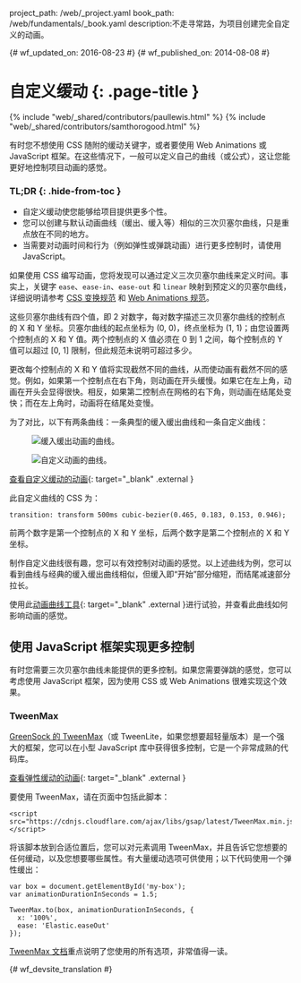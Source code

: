 project_path: /web/_project.yaml
book_path: /web/fundamentals/_book.yaml
description:不走寻常路，为项目创建完全自定义的动画。

{# wf_updated_on: 2016-08-23 #}
{# wf_published_on: 2014-08-08 #}

# 自定义缓动 {: .page-title }

{% include "web/_shared/contributors/paullewis.html" %}
{% include "web/_shared/contributors/samthorogood.html" %}

有时您不想使用 CSS 随附的缓动关键字，或者要使用 Web Animations 或 JavaScript 框架。在这些情况下，一般可以定义自己的曲线（或公式），这让您能更好地控制项目动画的感觉。

### TL;DR {: .hide-from-toc }
* 自定义缓动使您能够给项目提供更多个性。
* 您可以创建与默认动画曲线（缓出、缓入等）相似的三次贝塞尔曲线，只是重点放在不同的地方。
* 当需要对动画时间和行为（例如弹性或弹跳动画）进行更多控制时，请使用 JavaScript。


如果使用 CSS 编写动画，您将发现可以通过定义三次贝塞尔曲线来定义时间。事实上，关键字 `ease`、`ease-in`、`ease-out` 和 `linear` 映射到预定义的贝塞尔曲线，详细说明请参考 [CSS 变换规范](http://www.w3.org/TR/css3-transitions/) 和 [Web Animations 规范](https://w3c.github.io/web-animations/#scaling-using-a-cubic-bezier-curve)。

这些贝塞尔曲线有四个值，即 2 对数字，每对数字描述三次贝塞尔曲线的控制点的 X 和 Y 坐标。贝塞尔曲线的起点坐标为 (0, 0)，终点坐标为 (1, 1)；由您设置两个控制点的 X 和 Y 值。两个控制点的 X 值必须在 0 到 1 之间，每个控制点的 Y 值可以超过 [0, 1] 限制，但此规范未说明可超过多少。

更改每个控制点的 X 和 Y 值将实现截然不同的曲线，从而使动画有截然不同的感觉。例如，如果第一个控制点在右下角，则动画在开头缓慢。如果它在左上角，动画在开头会显得很快。相反，如果第二控制点在网格的右下角，则动画在结尾处变快；而在左上角时，动画将在结尾处变慢。

为了对比，以下有两条曲线：一条典型的缓入缓出曲线和一条自定义曲线：

<div class="attempt-left">
  <figure>
    <img src="images/ease-in-out-markers.png" alt="缓入缓出动画的曲线。" />
  </figure>
</div>
<div class="attempt-right">
  <figure>
    <img src="images/custom.png" alt="自定义动画的曲线。" />
  </figure>
</div>

[查看自定义缓动的动画](https://googlesamples.github.io/web-fundamentals/fundamentals/design-and-ui/animations/box-move-custom-curve.html){: target="_blank" .external }

此自定义曲线的 CSS 为：


    transition: transform 500ms cubic-bezier(0.465, 0.183, 0.153, 0.946);
    

前两个数字是第一个控制点的 X 和 Y 坐标，后两个数字是第二个控制点的 X 和 Y 坐标。

制作自定义曲线很有趣，您可以有效控制对动画的感觉。以上述曲线为例，您可以看到曲线与经典的缓入缓出曲线相似，但缓入即“开始”部分缩短，而结尾减速部分拉长。

使用此[动画曲线工具](https://googlesamples.github.io/web-fundamentals/fundamentals/design-and-ui/animations/curve-playground.html){: target="_blank" .external }进行试验，并查看此曲线如何影响动画的感觉。

## 使用 JavaScript 框架实现更多控制

有时您需要三次贝塞尔曲线未能提供的更多控制。如果您需要弹跳的感觉，您可以考虑使用 JavaScript 框架，因为使用 CSS 或 Web Animations 很难实现这个效果。

### TweenMax

[GreenSock 的 TweenMax](https://github.com/greensock/GreenSock-JS/tree/master/src/minified)（或 TweenLite，如果您想要超轻量版本）是一个强大的框架，您可以在小型 JavaScript 库中获得很多控制，它是一个非常成熟的代码库。

[查看弹性缓动的动画](https://googlesamples.github.io/web-fundamentals/fundamentals/design-and-ui/animations/box-move-elastic.html){: target="_blank" .external }

要使用 TweenMax，请在页面中包括此脚本：


    <script src="https://cdnjs.cloudflare.com/ajax/libs/gsap/latest/TweenMax.min.js"></script>
    

将该脚本放到合适位置后，您可以对元素调用 TweenMax，并且告诉它您想要的任何缓动，以及您想要哪些属性。有大量缓动选项可供使用；以下代码使用一个弹性缓出：


    var box = document.getElementById('my-box');
    var animationDurationInSeconds = 1.5;
    
    TweenMax.to(box, animationDurationInSeconds, {
      x: '100%',
      ease: 'Elastic.easeOut'
    });
    

[TweenMax 文档](https://greensock.com/docs/#/HTML5/GSAP/TweenMax/)重点说明了您使用的所有选项，非常值得一读。





{# wf_devsite_translation #}
